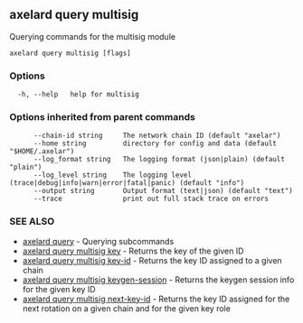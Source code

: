 ## axelard query multisig

Querying commands for the multisig module

```
axelard query multisig [flags]
```

### Options

```
  -h, --help   help for multisig
```

### Options inherited from parent commands

```
      --chain-id string     The network chain ID (default "axelar")
      --home string         directory for config and data (default "$HOME/.axelar")
      --log_format string   The logging format (json|plain) (default "plain")
      --log_level string    The logging level (trace|debug|info|warn|error|fatal|panic) (default "info")
      --output string       Output format (text|json) (default "text")
      --trace               print out full stack trace on errors
```

### SEE ALSO

- [axelard query](/cli-docs/v0_29_1/axelard_query) - Querying subcommands
- [axelard query multisig key](/cli-docs/v0_29_1/axelard_query_multisig_key) - Returns the key of the given ID
- [axelard query multisig key-id](/cli-docs/v0_29_1/axelard_query_multisig_key-id) - Returns the key ID assigned to a given chain
- [axelard query multisig keygen-session](/cli-docs/v0_29_1/axelard_query_multisig_keygen-session) - Returns the keygen session info for the given key ID
- [axelard query multisig next-key-id](/cli-docs/v0_29_1/axelard_query_multisig_next-key-id) - Returns the key ID assigned for the next rotation on a given chain and for the given key role
